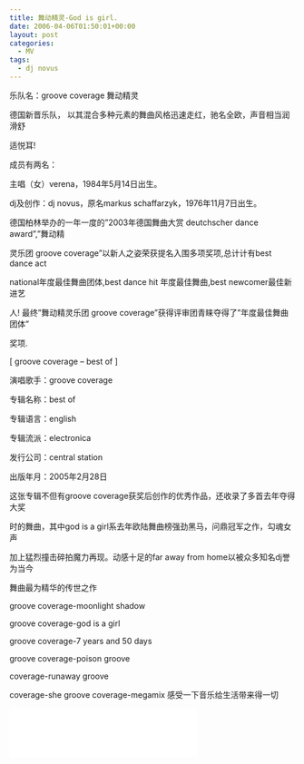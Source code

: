 ```yaml
---
title: 舞动精灵-God is girl.
date: 2006-04-06T01:50:01+00:00
layout: post
categories:
  - MV
tags:
  - dj novus
---
```


乐队名：groove coverage 舞动精灵

德国新晋乐队， 以其混合多种元素的舞曲风格迅速走红，驰名全欧，声音相当润滑舒

适悦耳!

成员有两名：

主唱（女）verena，1984年5月14日出生。

dj及创作：dj novus，原名markus schaffarzyk，1976年11月7日出生。

德国柏林举办的一年一度的”2003年德国舞曲大赏 deutchscher dance award”,”舞动精

灵乐团 groove coverage”以新人之姿荣获提名入围多项奖项,总计计有best dance act

national年度最佳舞曲团体,best dance hit 年度最佳舞曲,best newcomer最佳新进艺

人! 最终”舞动精灵乐团 groove coverage”获得评审团青睐夺得了”年度最佳舞曲团体”

奖项.

[ groove coverage – best of ]

演唱歌手：groove coverage

专辑名称：best of

专辑语言：english

专辑流派：electronica

发行公司：central station

出版年月：2005年2月28日

这张专辑不但有groove coverage获奖后创作的优秀作品，还收录了多首去年夺得大奖

时的舞曲，其中god is a girl系去年欧陆舞曲榜强劲黑马，问鼎冠军之作，勾魂女声

加上猛烈撞击碎拍魔力再现。动感十足的far away from home以被众多知名dj誉为当今

舞曲最为精华的传世之作

groove coverage-moonlight shadow

groove coverage-god is a girl

groove coverage-7 years and 50 days

groove coverage-poison groove

coverage-runaway groove

coverage-she groove coverage-megamix 感受一下音乐给生活带来得一切

<iframe frameborder="no" border="0" marginwidth="0" marginheight="0" width=330 height=86 src="//music.163.com/outchain/player?type=2&id=18098592&auto=1&height=66"></iframe>